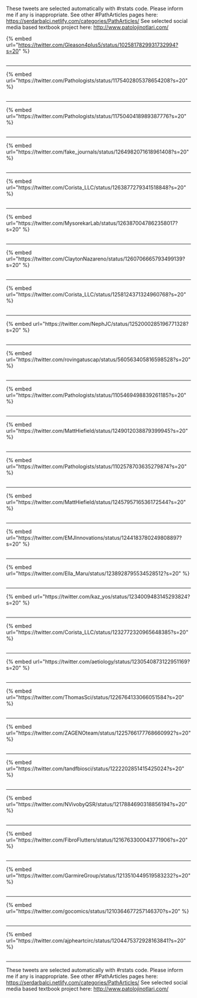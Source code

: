 

These tweets are selected automatically with #rstats code. Please inform me if any is inappropriate.
See other #PathArticles pages here: https://serdarbalci.netlify.com/categories/PathArticles/ 
See selected social media based textbook project here: http://www.patolojinotlari.com/

{% embed url="https://twitter.com/Gleason4plus5/status/1025817829931732994?s=20" %}<br>
<br>
<hr>
{% embed url="https://twitter.com/Pathologists/status/1175402805378654208?s=20" %}<br>
<br>
<hr>
{% embed url="https://twitter.com/Pathologists/status/1175040418989387776?s=20" %}<br>
<br>
<hr>
{% embed url="https://twitter.com/fake_journals/status/1264982071618961408?s=20" %}<br>
<br>
<hr>
{% embed url="https://twitter.com/Corista_LLC/status/1263877279341518848?s=20" %}<br>
<br>
<hr>
{% embed url="https://twitter.com/MysorekarLab/status/1263870047862358017?s=20" %}<br>
<br>
<hr>
{% embed url="https://twitter.com/ClaytonNazareno/status/1260706665793499139?s=20" %}<br>
<br>
<hr>
{% embed url="https://twitter.com/Corista_LLC/status/1258124371324960768?s=20" %}<br>
<br>
<hr>
{% embed url="https://twitter.com/NephJC/status/1252000285196771328?s=20" %}<br>
<br>
<hr>
{% embed url="https://twitter.com/rovingatuscap/status/560563405816598528?s=20" %}<br>
<br>
<hr>
{% embed url="https://twitter.com/Pathologists/status/1105469498839261185?s=20" %}<br>
<br>
<hr>
{% embed url="https://twitter.com/MattHiefield/status/1249012038879399945?s=20" %}<br>
<br>
<hr>
{% embed url="https://twitter.com/Pathologists/status/1102578703635279874?s=20" %}<br>
<br>
<hr>
{% embed url="https://twitter.com/MattHiefield/status/1245795716536172544?s=20" %}<br>
<br>
<hr>
{% embed url="https://twitter.com/EMJInnovations/status/1244183780249808897?s=20" %}<br>
<br>
<hr>
{% embed url="https://twitter.com/Ella_Maru/status/1238928795534528512?s=20" %}<br>
<br>
<hr>
{% embed url="https://twitter.com/kaz_yos/status/1234009483145293824?s=20" %}<br>
<br>
<hr>
{% embed url="https://twitter.com/Corista_LLC/status/1232772320965648385?s=20" %}<br>
<br>
<hr>
{% embed url="https://twitter.com/aetiology/status/1230540873122951169?s=20" %}<br>
<br>
<hr>
{% embed url="https://twitter.com/ThomasSci/status/1226764133066051584?s=20" %}<br>
<br>
<hr>
{% embed url="https://twitter.com/ZAGENOteam/status/1225766177768660992?s=20" %}<br>
<br>
<hr>
{% embed url="https://twitter.com/tandfbiosci/status/1222202851415425024?s=20" %}<br>
<br>
<hr>
{% embed url="https://twitter.com/NVivobyQSR/status/1217884690318856194?s=20" %}<br>
<br>
<hr>
{% embed url="https://twitter.com/FibroFlutters/status/1216763300043771906?s=20" %}<br>
<br>
<hr>
{% embed url="https://twitter.com/GarmireGroup/status/1213510449519583232?s=20" %}<br>
<br>
<hr>
{% embed url="https://twitter.com/gocomics/status/1210364677257146370?s=20" %}<br>
<br>
<hr>
{% embed url="https://twitter.com/ajpheartcirc/status/1204475372928163841?s=20" %}<br>
<br>
<hr>


These tweets are selected automatically with #rstats code. Please inform me if any is inappropriate.
See other #PathArticles pages here: https://serdarbalci.netlify.com/categories/PathArticles/ 
See selected social media based textbook project here: http://www.patolojinotlari.com/
